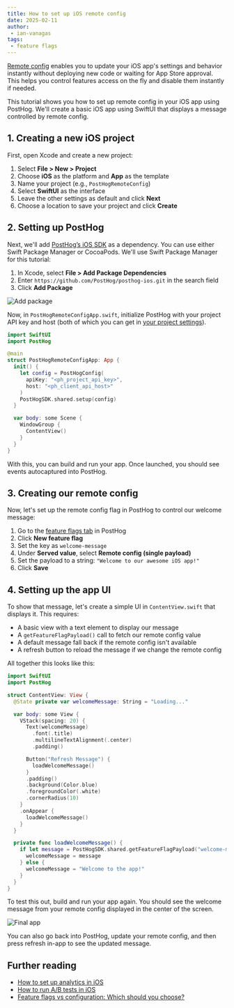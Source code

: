 ```yaml
---
title: How to set up iOS remote config
date: 2025-02-11
author:
 - ian-vanagas
tags:
 - feature flags
---
```


[Remote config](/docs/feature-flags/remote-config) enables you to update your iOS app's settings and behavior instantly without deploying new code or waiting for App Store approval. This helps you control features access on the fly and disable them instantly if needed.

This tutorial shows you how to set up remote config in your iOS app using PostHog. We'll create a basic iOS app using SwiftUI that displays a message controlled by remote config.

## 1. Creating a new iOS project

First, open Xcode and create a new project:

1. Select **File > New > Project**
2. Choose **iOS** as the platform and **App** as the template
3. Name your project (e.g., `PostHogRemoteConfig`)
4. Select **SwiftUI** as the interface
5. Leave the other settings as default and click **Next**
6. Choose a location to save your project and click **Create**

## 2. Setting up PostHog

Next, we'll add [PostHog’s iOS SDK](/docs/libraries/ios) as a dependency. You can use either Swift Package Manager or CocoaPods. We'll use Swift Package Manager for this tutorial:

1. In Xcode, select **File > Add Package Dependencies**
2. Enter `https://github.com/PostHog/posthog-ios.git` in the search field
3. Click **Add Package**

![Add package](https://res.cloudinary.com/dmukukwp6/image/upload/Clean_Shot_2025_02_11_at_10_29_512x_c980b2a5de.png)

Now, in `PostHogRemoteConfigApp.swift`, initialize PostHog with your project API key and host (both of which you can get in [your project settings](https://us.posthog.com/settings/project)). 

```swift
import SwiftUI
import PostHog

@main
struct PostHogRemoteConfigApp: App {
  init() {
    let config = PostHogConfig(
      apiKey: "<ph_project_api_key>",
      host: "<ph_client_api_host>"
    )
    PostHogSDK.shared.setup(config)
  }

  var body: some Scene {
    WindowGroup {
      ContentView()
    }
  }
}

```

With this, you can build and run your app. Once launched, you should see events autocaptured into PostHog.

<ProductScreenshot
    imageLight="https://res.cloudinary.com/dmukukwp6/image/upload/Clean_Shot_2025_02_11_at_10_46_17_2x_13073f4f5e.png"
    imageDark="https://res.cloudinary.com/dmukukwp6/image/upload/Clean_Shot_2025_02_11_at_10_45_53_2x_82ad60a5b7.png"
    alt="Events autocaptured into PostHog"
    classes="rounded"
/>

## 3. Creating our remote config

Now, let's set up the remote config flag in PostHog to control our welcome message:

1. Go to the [feature flags tab](https://us.posthog.com/feature_flags) in PostHog
2. Click **New feature flag**
3. Set the key as `welcome-message`
4. Under **Served value**, select **Remote config (single payload)**
5. Set the payload to a string: `"Welcome to our awesome iOS app!"`
6. Click **Save**

<ProductScreenshot
    imageLight="https://res.cloudinary.com/dmukukwp6/image/upload/Clean_Shot_2025_02_11_at_10_36_23_2x_c7ec443c95.png"
    imageDark="https://res.cloudinary.com/dmukukwp6/image/upload/Clean_Shot_2025_02_11_at_10_36_39_2x_63251770aa.png"
    alt="Remote config flag created in PostHog"
    classes="rounded"
/>

## 4. Setting up the app UI

To show that message, let's create a simple UI in `ContentView.swift` that displays it. This requires:

- A basic view with a text element to display our message
- A `getFeatureFlagPayload()` call to fetch our remote config value
- A default message fall back if the remote config isn't available
- A refresh button to reload the message if we change the remote config

All together this looks like this:

```swift
import SwiftUI
import PostHog

struct ContentView: View {
  @State private var welcomeMessage: String = "Loading..."

  var body: some View {
    VStack(spacing: 20) {
      Text(welcomeMessage)
        .font(.title)
        .multilineTextAlignment(.center)
        .padding()

      Button("Refresh Message") {
        loadWelcomeMessage()
      }
      .padding()
      .background(Color.blue)
      .foregroundColor(.white)
      .cornerRadius(10)
    }
    .onAppear {
      loadWelcomeMessage()
    }
  }

  private func loadWelcomeMessage() {
    if let message = PostHogSDK.shared.getFeatureFlagPayload("welcome-message") as? String {
      welcomeMessage = message
    } else {
      welcomeMessage = "Welcome to the app!"
    }
  }
}

```

To test this out, build and run your app again. You should see the welcome message from your remote config displayed in the center of the screen.

![Final app](https://res.cloudinary.com/dmukukwp6/image/upload/Clean_Shot_2025_02_11_at_10_50_222x_8cc39479a2.png)

You can also go back into PostHog, update your remote config, and then press refresh in-app to see the updated message. 

## Further reading

- [How to set up analytics in iOS](/tutorials/ios-analytics)
- [How to run A/B tests in iOS](/tutorials/ios-ab-tests)
- [Feature flags vs configuration: Which should you choose?](/product-engineers/feature-flags-vs-configuration)